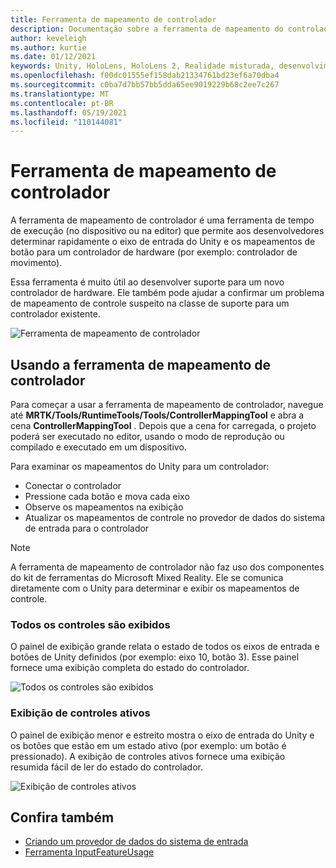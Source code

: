 ```yaml
---
title: Ferramenta de mapeamento de controlador
description: Documentação sobre a ferramenta de mapeamento do controlador no MRTK
author: keveleigh
ms.author: kurtie
ms.date: 01/12/2021
keywords: Unity, HoloLens, HoloLens 2, Realidade misturada, desenvolvimento, MRTK,
ms.openlocfilehash: f00dc01555ef158dab21334761bd23ef6a70dba4
ms.sourcegitcommit: c0ba7d7bb57bb5dda65ee9019229b68c2ee7c267
ms.translationtype: MT
ms.contentlocale: pt-BR
ms.lasthandoff: 05/19/2021
ms.locfileid: "110144081"
---
```

# <a name="controller-mapping-tool"></a>Ferramenta de mapeamento de controlador

A ferramenta de mapeamento de controlador é uma ferramenta de tempo de execução (no dispositivo ou na editor) que permite aos desenvolvedores determinar rapidamente o eixo de entrada do Unity e os mapeamentos de botão para um controlador de hardware (por exemplo: controlador de movimento).

Essa ferramenta é muito útil ao desenvolver suporte para um novo controlador de hardware. Ele também pode ajudar a confirmar um problema de mapeamento de controle suspeito na classe de suporte para um controlador existente.

![Ferramenta de mapeamento de controlador](../images/controller-mapping-tool/ControllerMappingTool.png)

## <a name="using-the-controller-mapping-tool"></a>Usando a ferramenta de mapeamento de controlador

Para começar a usar a ferramenta de mapeamento de controlador, navegue até **MRTK/Tools/RuntimeTools/Tools/ControllerMappingTool** e abra a cena **ControllerMappingTool** . Depois que a cena for carregada, o projeto poderá ser executado no editor, usando o modo de reprodução ou compilado e executado em um dispositivo.

Para examinar os mapeamentos do Unity para um controlador:

- Conectar o controlador
- Pressione cada botão e mova cada eixo
- Observe os mapeamentos na exibição
- Atualizar os mapeamentos de controle no provedor de dados do sistema de entrada para o controlador

> [!NOTE]
> A ferramenta de mapeamento de controlador não faz uso dos componentes do kit de ferramentas do Microsoft Mixed Reality. Ele se comunica diretamente com o Unity para determinar e exibir os mapeamentos de controle.

### <a name="all-controls-display"></a>Todos os controles são exibidos

O painel de exibição grande relata o estado de todos os eixos de entrada e botões de Unity definidos (por exemplo: eixo 10, botão 3). Esse painel fornece uma exibição completa do estado do controlador.

![Todos os controles são exibidos](../images/controller-mapping-tool/AllControls.png)

### <a name="active-controls-display"></a>Exibição de controles ativos

O painel de exibição menor e estreito mostra o eixo de entrada do Unity e os botões que estão em um estado ativo (por exemplo: um botão é pressionado). A exibição de controles ativos fornece uma exibição resumida fácil de ler do estado do controlador.

![Exibição de controles ativos](../images/controller-mapping-tool/ActiveControls.png)

## <a name="see-also"></a>Confira também

- [Criando um provedor de dados do sistema de entrada](../input/create-data-provider.md)
- [Ferramenta InputFeatureUsage](input-feature-usage-tool.md)
